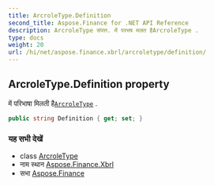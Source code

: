 ```yaml
---
title: ArcroleType.Definition
second_title: Aspose.Finance for .NET API Reference
description: ArcroleType संपत्त. में परभष मलत हैArcroleType .
type: docs
weight: 20
url: /hi/net/aspose.finance.xbrl/arcroletype/definition/
---
```

## ArcroleType.Definition property

में परिभाषा मिलती है[`ArcroleType`](../) .

```csharp
public string Definition { get; set; }
```

### यह सभी देखें

* class [ArcroleType](../)
* नाम स्थान [Aspose.Finance.Xbrl](../../arcroletype/)
* सभा [Aspose.Finance](../../../)


